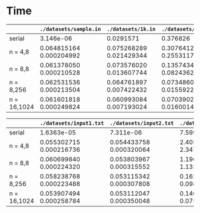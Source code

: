 # Time 
   
|        | `./datasets/sample.in` | `./datasets/1k.in` | `./datasets/4k.in` | `./datasets/20k.in` | `./datasets/20k2k.in`  
| ------ |  -----  |  -----  |  -----  |  -----  |  ----- | 
| serial | 3.146e-06 | 0.0291571 | 0.376826 | 11.9057 | 1.18143 |  
| n = 4,8 | 0.064815164<br>0.000204992 | 0.075268289<br>0.021429344 | 0.307641202<br>0.255311707 | 3.526496260<br>3.461228760 | 1.012658260<br>0.951701233 |  
| n = 8,8 | 0.061378050<br>0.000210528 | 0.073576020<br>0.013607744 | 0.135743497<br>0.082436226 | 1.848465879<br>1.774309204 | 0.547794885<br>0.486758301 |  
| n = 8,256 | 0.062531536<br>0.000213504 | 0.064761897<br>0.007422432 | 0.073486045<br>0.015592256 | 0.209153624<br>0.141181442 | 0.111774075<br>0.056057823 |  
| n = 16,1024 | 0.061601818<br>0.000249824 | 0.060993084<br>0.007193024 | 0.070390292<br>0.016001408 | 0.187274432<br>0.109638786 | 0.110576904<br>0.052873886 |  
   
|        |  `./datasets/input1.txt` | `./datasets/input2.txt` | `./datasets/input3.txt` | `./datasets/input4.txt` | `./datasets/input5.txt` | `./datasets/input6.txt` | 
| ------ |  -----  |  -----  |  -----  |  -----  |  -----  |  -----  |
| serial |  1.6363e-05 | 7.311e-06 | 7.5999 | 0.00194291 | 3.03759 | 5.7065 | 
| n = 4,8 | 0.055302715<br>0.000216736 | 0.054433758<br>0.000320064 | 2.405863860<br>2.347823730 | 0.062014599<br>0.004455712 | 1.352074246<br>1.285788452 | 2.340442572<br>2.265053223 | 
| n = 8,8 | 0.060699840<br>0.000224320 | 0.053803967<br>0.000315552 | 1.190883927<br>1.132334717 | 0.062068422<br>0.003246720 | 0.660746635<br>0.606623535 | 1.153063741<br>1.093460327 | 
| n = 8,256 | 0.058238768<br>0.000223488 | 0.053115342<br>0.000307808 | 0.162053989<br>0.098087395 | 0.062570884<br>0.002081984 | 0.119516201<br>0.065399841 | 0.161102305<br>0.095198402 | 
| n = 16,1024 | 0.053907494<br>0.000258784 | 0.053112047<br>0.000350048 | 0.140393797<br>0.075564865 | 0.065322771<br>0.002331168 | 0.111160005<br>0.051301216 | 0.139951290<br>0.074819588 | 
